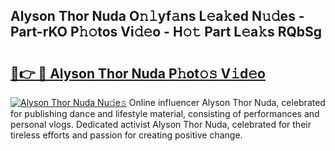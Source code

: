 ## Alyson Thor Nuda O𝚗𝚕yf𝚊ns L𝚎a𝚔ed N𝚞𝚍es - Part-rKO P𝚑𝚘tos Vi𝚍𝚎o - H𝚘𝚝 Part L𝚎a𝚔s RQbSg

# <h2><a href="http://kff5d5g.oniu.top/?m=Alyson+Thor+Nuda">🔗👉 🔴 Alyson Thor Nuda P𝚑ot𝚘𝚜 V𝚒d𝚎o</a></h2>

[![Alyson Thor Nuda Nu𝚍e𝚜](https://i.imgur.com/0qMVB7G.gif)](http://kff5d5g.oniu.top/?m=Alyson+Thor+Nuda)
Online influencer Alyson Thor Nuda, celebrated for publishing dance and lifestyle material, consisting of performances and personal vlogs. Dedicated activist Alyson Thor Nuda, celebrated for their tireless efforts and passion for creating positive change.  
